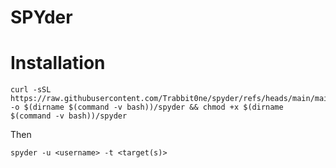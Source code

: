# SPYder

# Installation
```
curl -sSL https://raw.githubusercontent.com/Trabbit0ne/spyder/refs/heads/main/main.sh -o $(dirname $(command -v bash))/spyder && chmod +x $(dirname $(command -v bash))/spyder
```
Then

``
spyder -u <username> -t <target(s)>
``

